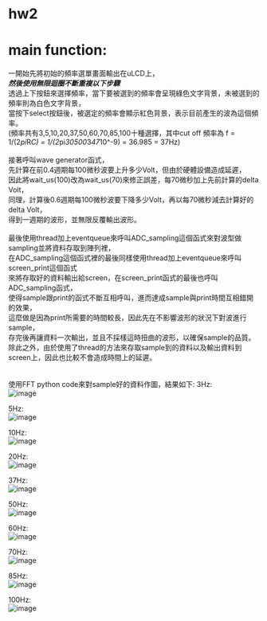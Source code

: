 # hw2

# main function:
一開始先將初始的頻率選單畫面輸出在uLCD上，\
***然後使用無限迴圈不斷重複以下步驟***\
透過上下按鈕來選擇頻率，當下要被選到的頻率會呈現綠色文字背景，未被選到的頻率則為白色文字背景，\
當按下select按鈕後，被選定的頻率會顯示紅色背景，表示目前產生的波為這個頻率。\
(頻率共有3,5,10,20,37,50,60,70,85,100十種選擇，其中cut off 頻率為 f = 1/(2*pi*R*C) = 1/(2*pi*30500*3*47*10^-9) = 36.985 = 37Hz)\
\
接著呼叫wave generator函式，\
先計算在前0.4週期每100微秒波要上升多少Volt，但由於硬體設備造成延遲，\
因此將wait_us(100)改為wait_us(70)來修正誤差，每70微秒加上先前計算的delta Volt，\
同理，計算後0.6週期每100微秒波要下降多少Volt，再以每70微秒減去計算好的delta Volt，\
得到一週期的波形，並無限反覆輸出波形。\
\
最後使用thread加上eventqueue來呼叫ADC_sampling這個函式來對波型做sampling並將資料存取到陣列裡，\
在ADC_sampling這個函式裡的最後同樣使用thread加上eventqueue來呼叫screen_print這個函式\
來將存取好的資料輸出給screen，在screen_print函式的最後也呼叫ADC_sampling函式，\
使得sample跟print的函式不斷互相呼叫，進而達成sample與print時間互相錯開的效果，\
這麼做是因為print所需要的時間較長，因此先在不影響波形的狀況下對波進行sample，\
存完後再讓資料一次輸出，並且不採樣這時扭曲的波形，以確保sample的品質。\
除此之外，由於使用了thread的方法來存取sample到的資料以及輸出資料到screen上，因此也比較不會造成時間上的延遲。\
\
\
使用FFT python code來對sample好的資料作圖，結果如下:
3Hz:\
![image](https://user-images.githubusercontent.com/79581724/113017245-d6910800-91b1-11eb-835e-6c52fd6d1fad.png)

5Hz:\
![image](https://user-images.githubusercontent.com/79581724/113017082-b103fe80-91b1-11eb-89b1-25f26272243d.png)

10Hz:\
![image](https://user-images.githubusercontent.com/79581724/113017324-ead50500-91b1-11eb-90d5-e5827a276c29.png)

20Hz:\
![image](https://user-images.githubusercontent.com/79581724/113017388-f7595d80-91b1-11eb-8642-4ea700864056.png)

37Hz:\
![image](https://user-images.githubusercontent.com/79581724/113017514-1a840d00-91b2-11eb-9f3f-8ec7e03650b1.png)

50Hz:\
![image](https://user-images.githubusercontent.com/79581724/113017578-2d96dd00-91b2-11eb-9541-565a2faea984.png)

60Hz:\
![image](https://user-images.githubusercontent.com/79581724/113017704-55864080-91b2-11eb-8096-c766cc0e2c59.png)

70Hz:\
![image](https://user-images.githubusercontent.com/79581724/113017755-659e2000-91b2-11eb-884e-47b16b72b486.png)

85Hz:\
![image](https://user-images.githubusercontent.com/79581724/113017891-86667580-91b2-11eb-96cb-57d7436be797.png)

100Hz:\
![image](https://user-images.githubusercontent.com/79581724/113017937-954d2800-91b2-11eb-8cb7-40726e512309.png)

